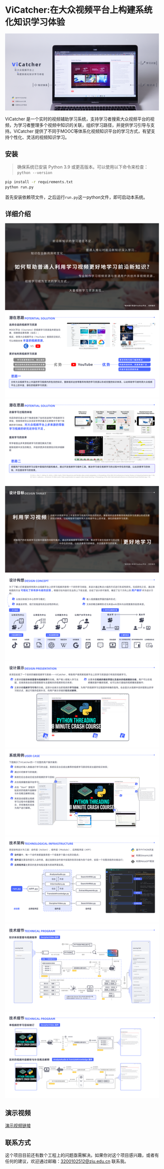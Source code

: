 
# ViCatcher:在大众视频平台上构建系统化知识学习体验

![失去图片链接](./docs/img-intro.png)

ViCatcher 是一个实时的视频辅助学习系统，支持学习者搜索大众视频平台的视频，为学习者整理多个视频中知识的关联，组织学习路径，并提供学习引导与支持。ViCatcher 提供了不同于MOOC等体系化视频知识平台的学习方式，有望支持个性化、灵活的视频知识学习。

## 安装
> 确保系统已安装 Python 3.9 或更高版本。可以使用以下命令来检查：`python --version`

```bash
pip install -r requirements.txt
python run.py
```
首先安装依赖项文件，之后运行`run.py`这一python文件，即可启动本系统。

## 详细介绍
![失去图片链接](./docs/ppt1.png)
![失去图片链接](./docs/ppt2.png)
![失去图片链接](./docs/ppt3.png)
![失去图片链接](./docs/ppt4.png)
![失去图片链接](./docs/ppt5.png)
![失去图片链接](./docs/ppt6.png)
![失去图片链接](./docs/ppt7.png)
![失去图片链接](./docs/ppt8.png)
![失去图片链接](./docs/ppt9.png)
![失去图片链接](./docs/ppt10.png)

## 演示视频
[演示视频链接](https://vimeo.com/970307777)

## 联系方式
这个项目目前还有数个工程上的问题亟需解决。如果你对这个项目感兴趣，或者有任何的建议，欢迎通过邮箱：3200102512@zju.edu.cn 联系我。
